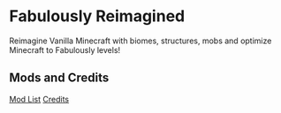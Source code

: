 # Fabulously Reimagined
Reimagine Vanilla Minecraft with biomes, structures, mobs and optimize Minecraft to Fabulously levels!
## Mods and Credits
[Mod List](https://github.com/SevenEagleX/Fabulously-Reimagined/blob/main/Mods.md)
[Credits](https://github.com/SevenEagleX/Fabulously-Reimagined/blob/main/Credits.md)
